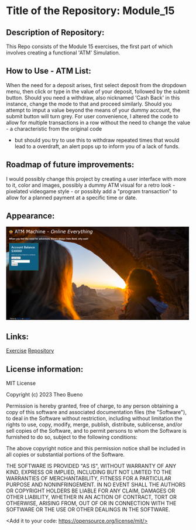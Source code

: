 #  Title of the Repository: Module_15

## Description of Repository:

  This Repo consists of the Module 15 exercises, the first part of which involves
creating a functional 'ATM' Simulation.
 
## How to Use - ATM List:
  When the need for a deposit arises, first select deposit from the dropdown menu,
then click or type in the value of your deposit, followed by the submit button.
  Should you need a withdraw, also nicknamed 'Cash Back' in this instance, change
the mode to that and proceed similarly. Should you attempt to imput a value beyond
the means of your dummy account, the submit button will turn grey. 
  For user convenience, I altered the code to allow for multiple transactions in a 
row without the need to change the value - a characteristic from the original code
- but should you try to use this to withdraw repeated times that would lead to a 
overdraft, an alert pops up to inform you of a lack of funds.

## Roadmap of future improvements: 
  I would possibly change this project by creating a user interface with more to it,
color and images, possibly a dummy ATM visual for a retro look - pixelated videogame
style - or possibly add a "program transaction" to allow for a planned payment at a 
specific time or date.

## Appearance:
<img src= "ATM_readme_pic.png" width='500'/>

## Links:
[Exercise](https://theobueno.github.io/Module_15/ATM/FakeATM.html)
[Repository](https://github.com/TheoBueno/Module_15.git/)

## License information: 

MIT License

Copyright (c) 2023 Theo Bueno

Permission is hereby granted, free of charge, to any person obtaining a copy
of this software and associated documentation files (the "Software"), to deal
in the Software without restriction, including without limitation the rights
to use, copy, modify, merge, publish, distribute, sublicense, and/or sell
copies of the Software, and to permit persons to whom the Software is
furnished to do so, subject to the following conditions:

The above copyright notice and this permission notice shall be included in all
copies or substantial portions of the Software.

THE SOFTWARE IS PROVIDED "AS IS", WITHOUT WARRANTY OF ANY KIND, EXPRESS OR
IMPLIED, INCLUDING BUT NOT LIMITED TO THE WARRANTIES OF MERCHANTABILITY,
FITNESS FOR A PARTICULAR PURPOSE AND NONINFRINGEMENT. IN NO EVENT SHALL THE
AUTHORS OR COPYRIGHT HOLDERS BE LIABLE FOR ANY CLAIM, DAMAGES OR OTHER
LIABILITY, WHETHER IN AN ACTION OF CONTRACT, TORT OR OTHERWISE, ARISING FROM,
OUT OF OR IN CONNECTION WITH THE SOFTWARE OR THE USE OR OTHER DEALINGS IN THE
SOFTWARE.

<Add it to your code: https://opensource.org/license/mit/>